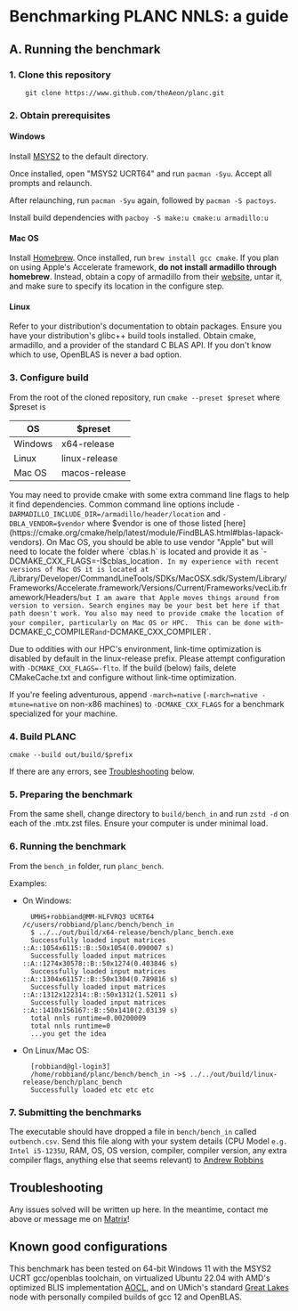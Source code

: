 # Benchmarking PLANC NNLS: a guide

## A. Running the benchmark

### 1. Clone this repository

        git clone https://www.github.com/theAeon/planc.git

### 2. Obtain prerequisites

#### Windows

Install [MSYS2](https://github.com/msys2/msys2-installer/releases/download/2023-03-18/msys2-x86_64-20230318.exe) to the default directory.

Once installed, open "MSYS2 UCRT64" and run `pacman -Syu`. Accept all prompts and relaunch.

After relaunching, run `pacman -Syu` again, followed by `pacman -S pactoys`.

Install build dependencies with `pacboy -S make:u cmake:u armadillo:u`

#### Mac OS

Install [Homebrew](https://brew.sh/). Once installed, run `brew install gcc cmake`. If you plan on using Apple's Accelerate framework, **do not install armadillo through homebrew**. Instead, obtain a copy of armadillo from their [website](https://arma.sourceforge.io), untar it, and make sure to specify its location in the configure step.

#### Linux

Refer to your distribution's documentation to obtain packages. Ensure you have your distribution's glibc++ build tools installed. Obtain cmake, armadillo, and a provider of the standard C BLAS API. If you don't know which to use, OpenBLAS is never a bad option.

### 3. Configure build

From the root of the cloned repository, run `cmake --preset $preset` where $preset is

|OS|$preset|
|---|---|
|Windows|x64-release|
|Linux|linux-release|
|Mac OS|macos-release|

You may need to provide cmake with some extra command line flags to help it find dependencies. Common command line options include `-DARMADILLO_INCLUDE_DIR=/armadillo/header/location` and `-DBLA_VENDOR=$vendor` where $vendor is one of those listed [here](https://cmake.org/cmake/help/latest/module/FindBLAS.html#blas-lapack-vendors). On Mac OS, you should be able to use vendor "Apple" but will need to locate the folder where `cblas.h` is located and provide it as `-DCMAKE_CXX_FLAGS=-I$cblas_location`. In my experience with recent versions of Mac OS it is located at `/Library/Developer/CommandLineTools/SDKs/MacOSX.sdk/System/Library/Frameworks/Accelerate.framework/Versions/Current/Frameworks/vecLib.framework/Headers/` but I am aware that Apple moves things around from version to version. Search engines may be your best bet here if that path doesn't work. You also may need to provide cmake the location of your compiler, particularly on Mac OS or HPC.  This can be done with `-DCMAKE_C_COMPILER`and`-DCMAKE_CXX_COMPILER`.

Due to oddities with our HPC's environment, link-time optimization is disabled by default in the linux-release prefix. Please attempt configuration with `-DCMAKE_CXX_FLAGS=-flto`. If the build (below) fails, delete CMakeCache.txt and configure without link-time optimization.

If you're feeling adventurous, append `-march=native` (`-march=native -mtune=native` on non-x86 machines) to `-DCMAKE_CXX_FLAGS` for a benchmark specialized for your machine.

### 4. Build PLANC

    cmake --build out/build/$prefix

If there are any errors, see [Troubleshooting](#troubleshooting) below.

### 5. Preparing the benchmark

From the same shell, change directory to `build/bench_in` and run `zstd -d` on each of the .mtx.zst files. Ensure your computer is under minimal load.

### 6. Running the benchmark

From the `bench_in` folder, run ```planc_bench```.

Examples:

- On Windows:

        UMHS+robbiand@MM-HLFVRQ3 UCRT64 /c/users/robbiand/planc/bench/bench_in
        $ ../../out/build/x64-release/bench/planc_bench.exe
        Successfully loaded input matrices ::A::1054x6115::B::50x1054(0.090007 s)
        Successfully loaded input matrices ::A::1274x30578::B::50x1274(0.403846 s)
        Successfully loaded input matrices ::A::1304x61157::B::50x1304(0.789816 s)
        Successfully loaded input matrices ::A::1312x122314::B::50x1312(1.52011 s)
        Successfully loaded input matrices ::A::1410x156167::B::50x1410(2.03139 s)
        total nnls runtime=0.00200009
        total nnls runtime=0
        ...you get the idea

- On Linux/Mac OS:

        [robbiand@gl-login3]
        /home/robbiand/planc/bench/bench_in ->$ ../../out/build/linux-release/bench/planc_bench
        Successfully loaded etc etc etc

### 7. Submitting the benchmarks

The executable should have dropped a file in `bench/bench_in` called `outbench.csv`. Send this file along with your system details (CPU Model `e.g. Intel i5-1235U`, RAM, OS, OS version, compiler, compiler version, any extra compiler flags, anything else that seems relevant) to [Andrew Robbins](mailto:robbiand@med.umich.edu)

## Troubleshooting

Any issues solved will be written up here. In the meantime, contact me above or message me on [Matrix](matrix:u/andrew:robbinsa.me?action=chat)!

## Known good configurations

This benchmark has been tested on 64-bit Windows 11 with the MSYS2 UCRT gcc/openblas toolchain, on virtualized Ubuntu 22.04 with AMD's optimized BLIS implementation [AOCL](https://www.amd.com/en/developer/aocl.html), and on UMich's standard [Great Lakes](https://arc.umich.edu/greatlakes/configuration/) node with personally compiled builds of gcc 12 and OpenBLAS.
